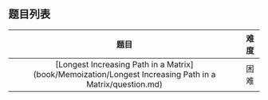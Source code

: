 ## 题目列表  
| 题目 | 难度 |  
|:---:|:---:|  
| [Longest Increasing Path in a Matrix](book/Memoization/Longest Increasing Path in a Matrix/question.md) | 困难 |   

